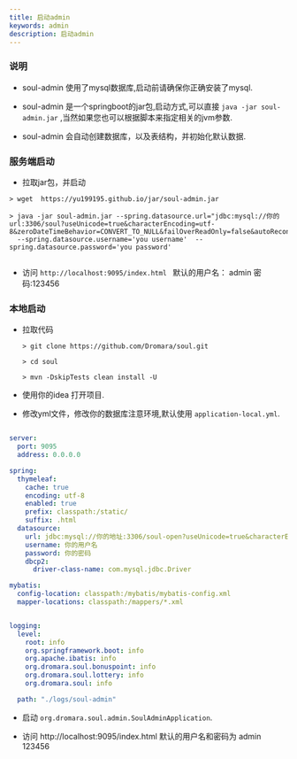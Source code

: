 ```yaml
---
title: 启动admin
keywords: admin
description: 启动admin
---
```



### 说明

 * soul-admin 使用了mysql数据库,启动前请确保你正确安装了mysql.

 * soul-admin 是一个springboot的jar包,启动方式,可以直接 `java -jar soul-admin.jar` ,当然如果您也可以根据脚本来指定相关的jvm参数.
 
 * soul-admin 会自动创建数据库，以及表结构，并初始化默认数据.

### 服务端启动

* 拉取jar包，并启动
```
> wget  https://yu199195.github.io/jar/soul-admin.jar

> java -jar soul-admin.jar --spring.datasource.url="jdbc:mysql://你的url:3306/soul?useUnicode=true&characterEncoding=utf-8&zeroDateTimeBehavior=CONVERT_TO_NULL&failOverReadOnly=false&autoReconnect=true&useSSL=false"  
  --spring.datasource.username='you username'  --spring.datasource.password='you password'
 
```
* 访问 `http://localhost:9095/index.html ` 默认的用户名： admin  密码:123456

### 本地启动
 

*  拉取代码
   ```
   > git clone https://github.com/Dromara/soul.git

   > cd soul

   > mvn -DskipTests clean install -U
   ```
   
 * 使用你的idea 打开项目.
 * 修改yml文件，修改你的数据库注意环境,默认使用 `application-local.yml`.
```yml

server:
  port: 9095
  address: 0.0.0.0

spring:
  thymeleaf:
    cache: true
    encoding: utf-8
    enabled: true
    prefix: classpath:/static/
    suffix: .html
  datasource:
    url: jdbc:mysql://你的地址:3306/soul-open?useUnicode=true&characterEncoding=utf-8&zeroDateTimeBehavior=CONVERT_TO_NULL&failOverReadOnly=false&autoReconnect=true&useSSL=false
    username: 你的用户名
    password: 你的密码
    dbcp2:
      driver-class-name: com.mysql.jdbc.Driver

mybatis:
  config-location: classpath:/mybatis/mybatis-config.xml
  mapper-locations: classpath:/mappers/*.xml


logging:
  level:
    root: info
    org.springframework.boot: info
    org.apache.ibatis: info
    org.dromara.soul.bonuspoint: info
    org.dromara.soul.lottery: info
    org.dromara.soul: info

  path: "./logs/soul-admin"
```

* 启动 `org.dromara.soul.admin.SoulAdminApplication`.

* 访问  http://localhost:9095/index.html  默认的用户名和密码为 admin 123456


 
